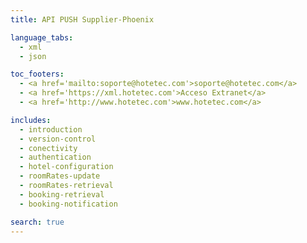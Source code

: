 ```yaml
---
title: API PUSH Supplier-Phoenix

language_tabs:
  - xml
  - json

toc_footers:
  - <a href='mailto:soporte@hotetec.com'>soporte@hotetec.com</a>
  - <a href='https://xml.hotetec.com'>Acceso Extranet</a>
  - <a href='http://www.hotetec.com'>www.hotetec.com</a>

includes:
  - introduction
  - version-control
  - conectivity
  - authentication
  - hotel-configuration
  - roomRates-update
  - roomRates-retrieval
  - booking-retrieval
  - booking-notification

search: true
---
```

